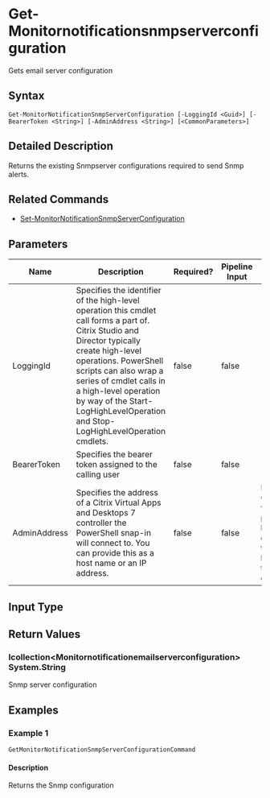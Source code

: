 ﻿
# Get-Monitornotificationsnmpserverconfiguration
Gets email server configuration
## Syntax
```
Get-MonitorNotificationSnmpServerConfiguration [-LoggingId <Guid>] [-BearerToken <String>] [-AdminAddress <String>] [<CommonParameters>]
```
## Detailed Description
Returns the existing Snmpserver configurations required to send Snmp alerts.


## Related Commands

* [Set-MonitorNotificationSnmpServerConfiguration](../Set-MonitorNotificationSnmpServerConfiguration/)
## Parameters
| Name   | Description | Required? | Pipeline Input | Default Value |
| --- | --- | --- | --- | --- |
| LoggingId | Specifies the identifier of the high-level operation this cmdlet call forms a part of. Citrix Studio and Director typically create high-level operations. PowerShell scripts can also wrap a series of cmdlet calls in a high-level operation by way of the Start-LogHighLevelOperation and Stop-LogHighLevelOperation cmdlets. | false | false |  |
| BearerToken | Specifies the bearer token assigned to the calling user | false | false |  |
| AdminAddress | Specifies the address of a Citrix Virtual Apps and Desktops 7 controller the PowerShell snap-in will connect to. You can provide this as a host name or an IP address. | false | false | Localhost. Once a value is provided by any cmdlet, this value becomes the default. |

## Input Type

### 

## Return Values

### Icollection&lt;Monitornotificationemailserverconfiguration&gt; System.String
Snmp server configuration
## Examples

### Example 1
```
GetMonitorNotificationSnmpServerConfigurationCommand
```
#### Description
Returns the Snmp configuration
